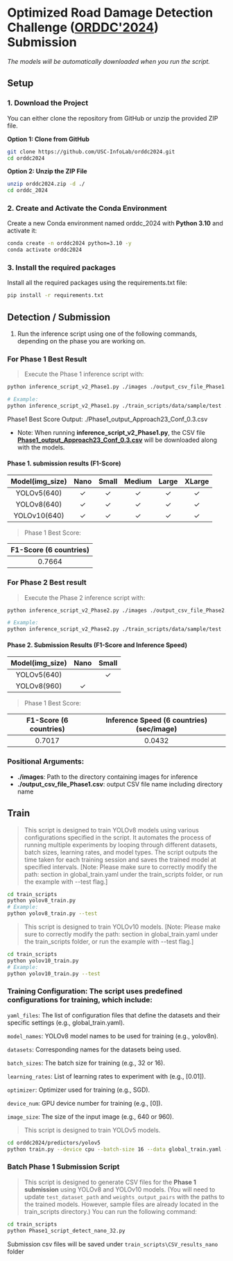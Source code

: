 # Optimized Road Damage Detection Challenge ([ORDDC'2024](https://orddc2024.sekilab.global/)) Submission

*The models will be automatically downloaded when you run the script.*

## Setup

### 1. Download the Project

You can either clone the repository from GitHub or unzip the provided ZIP file.

**Option 1: Clone from GitHub**

```bash
git clone https://github.com/USC-InfoLab/orddc2024.git
cd orddc2024
```
**Option 2: Unzip the ZIP File**

```bash
unzip orddc2024.zip -d ./
cd orddc_2024
```

### 2. Create and Activate the Conda Environment

Create a new Conda environment named orddc_2024 with **Python 3.10** and activate it:
```bash
conda create -n orddc2024 python=3.10 -y
conda activate orddc2024
```

### 3. Install the required packages

Install all the required packages using the requirements.txt file:
```bash
pip install -r requirements.txt
```

## Detection / Submission

1. Run the inference script using one of the following commands, depending on the phase you are working on.

### For Phase 1 Best Result
> Execute the Phase 1 inference script with:
```bash
python inference_script_v2_Phase1.py ./images ./output_csv_file_Phase1.csv

# Example:
python inference_script_v2_Phase1.py ./train_scripts/data/sample/test ./output_csv_file_Phase1.csv
```
Phase1 Best Score Output: ./Phase1_output_Approach23_Conf_0.3.csv
* Note: When running **inference_script_v2_Phase1.py**, the CSV file **[Phase1_output_Approach23_Conf_0.3.csv](https://drive.google.com/file/d/1a-SuWHjl0WF_upPrHoaP_7UGwq0Qwwe3/view?usp=sharing)** will be downloaded along with the models.

#### Phase 1. submission results (F1-Score)
| Model(img_size)      | Nano | Small | Medium | Large | XLarge |
|:------------:|:------:|:-------:|:--------:|:-------:|:--------:|
| YOLOv5(640)     |  ✓   |   ✓   |   ✓    |   ✓   |   ✓    |
| YOLOv8(640)     |  ✓   |   ✓   |   ✓    |   ✓   |   ✓    |
| YOLOv10(640)    |  ✓   |   ✓   |   ✓    |   ✓   |   ✓    |
> Phase 1 Best Score:

| F1-Score (6 countries)  |
|:-----------------------:|
|0.7664                   |

### For Phase 2 Best result
> Execute the Phase 2 inference script with:
```bash
python inference_script_v2_Phase2.py ./images ./output_csv_file_Phase2.csv

# Example:
python inference_script_v2_Phase2.py ./train_scripts/data/sample/test ./output_csv_file_Phase2.csv
```
#### Phase 2. Submission Results (F1-Score and Inference Speed)

| Model(img_size)      | Nano | Small |
|:----------:|:----:|:-----:|
| YOLOv5(640)     |      |   ✓   |
| YOLOv8(960)     |   ✓  |       |
> Phase 1 Best Score:

| F1-Score (6 countries)  | Inference Speed (6 countries) (sec/image) |
|:-----------------------:|:----------------------------------------:|
| 0.7017                  | 0.0432                                   |


### Positional Arguments:
- **./images**: Path to the directory containing images for inference
- **./output_csv_file_Phase1.csv**: output CSV file name including directory name

## Train

> This script is designed to train YOLOv8 models using various configurations specified in the script. It automates the process of running multiple experiments by looping through different datasets, batch sizes, learning rates, and model types. The script outputs the time taken for each training session and saves the trained model at specified intervals.
[Note: Please make sure to correctly modify the path: section in global_train.yaml under the train_scripts folder, or run the example with --test flag.]
```bash
cd train_scripts
python yolov8_train.py
# Example:
python yolov8_train.py --test
```

> This script is designed to train YOLOv10 models.
[Note: Please make sure to correctly modify the path: section in global_train.yaml under the train_scripts folder, or run the example with --test flag.]
```bash
cd train_scripts
python yolov10_train.py
# Example:
python yolov10_train.py --test
```

### Training Configuration: The script uses predefined configurations for training, which include:

`yaml_files`: The list of configuration files that define the datasets and their specific settings (e.g., global_train.yaml).

`model_names`: YOLOv8 model names to be used for training (e.g., yolov8n).

`datasets`: Corresponding names for the datasets being used.

`batch_sizes`: The batch size for training (e.g., 32 or 16).

`learning_rates`: List of learning rates to experiment with (e.g., [0.01]).

`optimizer`: Optimizer used for training (e.g., SGD).

`device_num`: GPU device number for training (e.g., [0]).

`image_size`: The size of the input image (e.g., 640 or 960).

> This script is designed to train YOLOv5 models.

```bash
cd orddc2024/predictors/yolov5
python train.py --device cpu --batch-size 16 --data global_train.yaml --img 640 --cfg models/yolov5n_GlobalAB.yaml --weights weights/yolov5n.pt --name yolov5n_640_16 --epochs 200 --optimizer SGD
```

### Batch Phase 1 Submission Script
> This script is designed to generate CSV files for the **Phase 1 submission** using YOLOv8 and YOLOv10 models.
(You will need to update `test_dataset_path` and `weights_output_pairs` with the paths to the trained models. However, sample files are already located in the train_scripts directory.)
You can run the following command:
```bash
cd train_scripts
python Phase1_script_detect_nano_32.py
```
Submission csv files will be saved under `train_scripts\CSV_results_nano` folder
